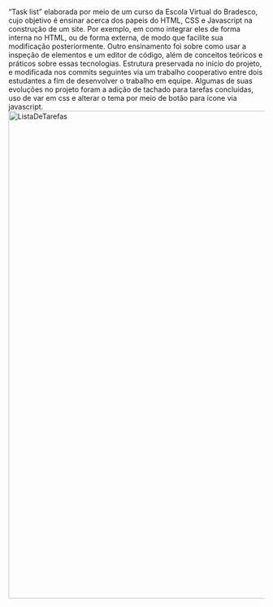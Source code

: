 “Task list” elaborada por meio de um curso da Escola Virtual do Bradesco, cujo objetivo é ensinar acerca dos papeis do HTML, CSS e Javascript na construção de um site.  Por exemplo, em como integrar eles de forma interna no HTML, ou de forma externa, de modo que facilite sua modificação posteriormente. Outro ensinamento foi sobre como usar a inspeção de elementos e um editor de código, além de conceitos teóricos e práticos sobre essas tecnologias. Estrutura preservada no início do projeto, e modificada nos commits seguintes via um trabalho cooperativo entre dois estudantes a fim de desenvolver o trabalho em equipe. Algumas de suas evoluções no projeto foram a adição de tachado para tarefas concluídas, uso de var em css  e alterar o tema por meio de botão para ícone via javascript.  
<img width="960" alt="ListaDeTarefas" src="https://github.com/eduardosaatkamp/Task-list-example/blob/Proposta-alterada-para-treino-prático-de-uso-de-GitHub/previewTask.PNG">



